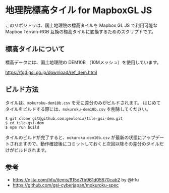 # 地理院標高タイル for MapboxGL JS

このリポジトリは、国土地理院の標高タイルを Mapbox GL JS で利用可能な Mapbox Terrain-RGB 互換の標高タイルに変換するためのスクリプトです。

## 標高タイルについて

標高データには、国土地理院の DEM10B （10Mメッシュ）を使用しています。

https://fgd.gsi.go.jp/download/ref_dem.html

## ビルド方法

タイルは、`mokuroku-dem10b.csv` を元に差分のみがビルドされます。
はじめてタイルをビルドする際には、`mokuroku-dem10b.csv` を削除してください。

```
$ git clone git@github.com:geolonia/tile-gsi-dem.git
$ cd tile-gsi-dem
$ npm run build
```

タイルのビルドが完了すると、`mokuroku-dem10b.csv` が最新の状態にアップデートされますので、動作確認後にコミットしておくと次回以降その差分のタイルだけがビルドされます。

## 参考

* https://qiita.com/hfu/items/915d7fb961d05670cab2 by @hfu
* https://github.com/gsi-cyberjapan/mokuroku-spec
